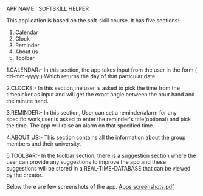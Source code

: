 APP NAME : SOFTSKILL HELPER

This application is based on the soft-skill course.
It has five sections:-
1.	Calendar
2.	Clock
3.	Reminder
4.	About us
5.  Toolbar

1.CALENDAR:-
In this section, the app takes input from the user in the form ( dd-mm-yyyy )
Which returns the day of that particular date.

2.CLOCKS:-
In this section,the user is asked to pick the time from the timepicker as input
and will get the exact angle between the hour hand and the minute hand.

3.REMINDER:-
In this section, User can set a reminder/alarm for any specific work,user is asked to enter the reminder's title(optional) and pick the time.
The app will raise an alarm on that specified time.

4.ABOUT US:-
This section contains all the information about the group members and their university.

5.TOOLBAR:-
In the toolbar section, there is a suggestion section where the user can provide any suggestions to improve the app and these suggestions 
will be stored in a REAL-TIME-DATABASE that can be viewed by the creator.

Below there are few screenshots of the app.
[Apps screenshots.pdf](https://github.com/tharunkumark34/Mobile_Application_Development/files/10248393/Apps.screenshots.pdf)
